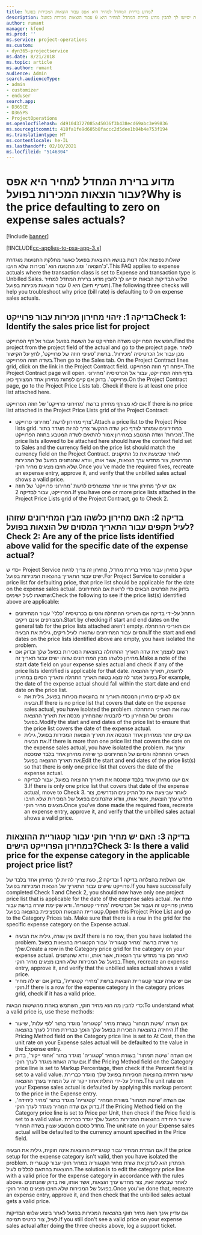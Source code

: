 ```yaml
---
title: מדוע ברירת המחדל למחיר היא אפס עבור הוצאות המכירות בפועל?
description: שלוש הבדיקות הבאות יסייעו לך להבין מדוע ברירת המחדל למחיר היא 0 עבור הוצאות מכירות בפועל.
author: rumant
manager: kfend
ms.prod: ''
ms.service: project-operations
ms.custom:
- dyn365-projectservice
ms.date: 8/21/2018
ms.topic: article
ms.author: rumant
audience: Admin
search.audienceType:
- admin
- customizer
- enduser
search.app:
- D365CE
- D365PS
- ProjectOperations
ms.openlocfilehash: d4910d3727085a45036f3b438ecd69abc3e99836
ms.sourcegitcommit: 418fa1fe9d605b8faccc2d5dee1b04b4e753f194
ms.translationtype: HT
ms.contentlocale: he-IL
ms.lasthandoff: 02/10/2021
ms.locfileid: "5146304"
---
```

# <a name="why-is-the-price-defaulting-to-zero-on-expense-sales-actuals"></a><span data-ttu-id="fb7c2-103">מדוע ברירת המחדל למחיר היא אפס עבור הוצאות המכירות בפועל?</span><span class="sxs-lookup"><span data-stu-id="fb7c2-103">Why is the price defaulting to zero on expense sales actuals?</span></span>

[!include [banner](../includes/psa-now-project-operations.md)]

[!INCLUDE[cc-applies-to-psa-app-3.x](../includes/cc-applies-to-psa-app-3x.md)]

<span data-ttu-id="fb7c2-104">שאלות נפוצות אלה דנות בנושא ההוצאות בפועל כאשר מחלקת התנועות מוגדרת כ'הוצאה' וסוג התנועה הוא '‏‫מכירות שלא חויבו‬'.</span><span class="sxs-lookup"><span data-stu-id="fb7c2-104">This FAQ applies to expense actuals where the transaction class is set to Expense and transaction type is Unbilled Sales.</span></span> <span data-ttu-id="fb7c2-105">שלוש הבדיקות הבאות יסייעו לך להבין מדוע ברירת המחדל למחיר (‏‫תעריף חיוב‬) היא 0 עבור הוצאות מכירות בפועל.</span><span class="sxs-lookup"><span data-stu-id="fb7c2-105">The following three checks will help you troubleshoot why price (bill rate) is defaulting to 0 on expense sales actuals.</span></span>

## <a name="check-1-identify-the-sales-price-list-for-project"></a><span data-ttu-id="fb7c2-106">בדיקה 1: זיהוי מחירון מכירות עבור פרוייקט</span><span class="sxs-lookup"><span data-stu-id="fb7c2-106">Check 1: Identify the sales price list for project</span></span>

<span data-ttu-id="fb7c2-107">חפש את הפרוייקט משדה הפרוייקט של השעות בפועל ועבור אל דף הפרוייקט.</span><span class="sxs-lookup"><span data-stu-id="fb7c2-107">Find the project from the project field of the actual and go to the project page.</span></span> <span data-ttu-id="fb7c2-108">לאחר מכן עבור אל הכרטיסיה 'מכירות'. ברשת 'סעיפי חוזה של פרוייקט', לחץ על הקישור בשדה חוזה הפרוייקט.</span><span class="sxs-lookup"><span data-stu-id="fb7c2-108">Then go to the Sales tab. On the Project Contract lines grid, click on the link in the Project Contract field.</span></span> <span data-ttu-id="fb7c2-109">ייפתח דף חוזה הפרוייקט.</span><span class="sxs-lookup"><span data-stu-id="fb7c2-109">The Project Contract page will open.</span></span> <span data-ttu-id="fb7c2-110">בדף חוזה הפרוייקט, עבור אל הכרטיסיה 'מחירוני פרוייקט'. בדוק אם קיים לפחות מחירון אחד המצורף כאן.</span><span class="sxs-lookup"><span data-stu-id="fb7c2-110">On the Project Contract page, go to the Project Price Lists tab. Check if there is at least one price list attached here.</span></span>

<span data-ttu-id="fb7c2-111">אם לא מצורף מחירון ברשת 'מחירוני פרוייקט' של חוזה הפרוייקט:</span><span class="sxs-lookup"><span data-stu-id="fb7c2-111">If there is no price list attached in the Project Price Lists grid of the Project Contract:</span></span>

- <span data-ttu-id="fb7c2-112">צרף מחירון לרשת 'מחירוני פרוייקט'.</span><span class="sxs-lookup"><span data-stu-id="fb7c2-112">Attach a price list to the Project Price lists grid.</span></span> <span data-ttu-id="fb7c2-113">במחירונים שמותר לצרף כאן שדה ההקשר צריך להיות מוגדר בתור 'מכירות' ושדה המטבע במחירון אמור להתאים לשדה המטבע בחוזה הפרוייקט.</span><span class="sxs-lookup"><span data-stu-id="fb7c2-113">The price lists allowed to be attached here should have the context field set to Sales and the currency field on the price list should match the currency field on the Project Contract.</span></span> <span data-ttu-id="fb7c2-114">לאחר שביצעת את כל התיקונים הנדרשים, צור מחדש ערך הוצאות, אשר אותו, ווודא שהנתונים בפועל של המכירות שלא חויבו מציגים מחיר חוקי.</span><span class="sxs-lookup"><span data-stu-id="fb7c2-114">Once you’ve made the required fixes, recreate an expense entry, approve it, and verify that the unbilled sales actual shows a valid price.</span></span>
- <span data-ttu-id="fb7c2-115">אם יש לך מחירון אחד או יותר שמצורפים לרשת 'מחירוני פרוייקט' של חוזה הפרוייקט, עבור לבדיקה 2.</span><span class="sxs-lookup"><span data-stu-id="fb7c2-115">If you have one or more price lists attached in the Project Price Lists grid of the Project Contract, go to Check 2.</span></span>

## <a name="check-2-are-any-of-the-price-lists-identified-above-valid-for-the-specific-date-of-the-expense-actual"></a><span data-ttu-id="fb7c2-116">בדיקה 2: האם מחירון כלשהו מבין המחירונים שזוהו לעיל תקפים עבור התאריך המסוים של הוצאות בפועל?</span><span class="sxs-lookup"><span data-stu-id="fb7c2-116">Check 2: Are any of the price lists identified above valid for the specific date of the expense actual?</span></span>

<span data-ttu-id="fb7c2-117">כדי ש- Project Service ישקול מחירון עבור מחיר ברירת מחדל, מחירון זה צריך להיות ישים עבור התאריך בהוצאות המכירות בפועל.</span><span class="sxs-lookup"><span data-stu-id="fb7c2-117">For Project Service to consider a price list for defaulting price, that price list should be applicable for the date on the expense sales actual.</span></span> <span data-ttu-id="fb7c2-118">בדוק את הפרטים הבאים כדי לראות אם המחירונים שתוארו לעיל ישימים:</span><span class="sxs-lookup"><span data-stu-id="fb7c2-118">Check the following to see if the price list(s) identified above are applicable:</span></span>

- <span data-ttu-id="fb7c2-119">התחל על-ידי בדיקה אם תאריכי ההתחלה והסיום בכרטיסיה 'כללי' עבור המחירונים המצורפים אינם ריקים.</span><span class="sxs-lookup"><span data-stu-id="fb7c2-119">Start by checking if start and end dates on the general tab for the price lists attached aren’t empty.</span></span> <span data-ttu-id="fb7c2-120">אם תאריכי ההתחלה והסיום עבור המחירונים שתוארו לעיל ריקים, גילית את הבעיה.</span><span class="sxs-lookup"><span data-stu-id="fb7c2-120">If the start and end dates on the price lists identified above are empty, you have isolated the problem.</span></span> 
- <span data-ttu-id="fb7c2-121">רשום לעצמך את שדה תאריך ההתחלה בהוצאות המכירות בפועל שלך ובדוק אם מחירון כלשהו מבין המחירונים שזוהו ישים עבור תאריך זה.</span><span class="sxs-lookup"><span data-stu-id="fb7c2-121">Make a note of the start date field on your expense sales actual and check if any of the price lists identified is applicable for that date.</span></span> <span data-ttu-id="fb7c2-122">לדוגמה, תאריך ההוצאה בפועל אמור להימצא בטווח תאריך התחלה ותאריך הסיום במחירון.</span><span class="sxs-lookup"><span data-stu-id="fb7c2-122">For example, the date of the expense actual should fall within the start date and end date on the price list.</span></span> 
    - <span data-ttu-id="fb7c2-123">אם לא קיים מחירון המכסה תאריך זה בהוצאות מכירות בפועל, גילית את הבעיה.</span><span class="sxs-lookup"><span data-stu-id="fb7c2-123">If there is no price list that covers that date on the expense sales actual, you have isolated the problem.</span></span> <span data-ttu-id="fb7c2-124">שנה את תאריכי ההתחלה והסיום של המחירון כדי להבטיח שהמחירון מכסה את תאריך ההוצאה בפועל.</span><span class="sxs-lookup"><span data-stu-id="fb7c2-124">Modify the start and end dates of the price list to ensure that the price list covers the date of the expense actual.</span></span> 
    - <span data-ttu-id="fb7c2-125">אם קיים יותר ממחירון אחד המכסה את תאריך הוצאות המכירות בפועל, גילית את הבעיה.</span><span class="sxs-lookup"><span data-stu-id="fb7c2-125">If there is more than one price list that covers the date on the expense sales actual, you have isolated the problem.</span></span> <span data-ttu-id="fb7c2-126">ערוך את תאריכי ההתחלה והסיום של המחירונים כך שיהיה מחירון אחד בלבד שמכסה את תאריך ההוצאה בפועל.</span><span class="sxs-lookup"><span data-stu-id="fb7c2-126">Edit the start and end dates of the price list(s) so that there is only one price list that covers the date of the expense actual.</span></span> 
    - <span data-ttu-id="fb7c2-127">אם ישנו מחירון אחד בלבד שמכסה את תאריך ההוצאה בפועל, עבור לבדיקה 3.</span><span class="sxs-lookup"><span data-stu-id="fb7c2-127">If there is only one price list that covers that date of the expense actual, move to Check 3.</span></span>
<span data-ttu-id="fb7c2-128">לאחר שביצעת את כל התיקונים הנדרשים, צור מחדש ערך הוצאות, אשר אותו, ווודא שהנתונים בפועל של המכירות שלא חויבו מציגים מחיר חוקי.</span><span class="sxs-lookup"><span data-stu-id="fb7c2-128">Once you’ve done made the required fixes, recreate an expense entry, approve it, and verify that the unbilled sales actual shows a valid price.</span></span>

## <a name="check-3-is-there-a-valid-price-for-the-expense-category-in-the-applicable-project-price-list"></a><span data-ttu-id="fb7c2-129">בדיקה 3: האם יש מחיר חוקי עבור קטגוריית ההוצאות במחירון הפרוייקט הישים?</span><span class="sxs-lookup"><span data-stu-id="fb7c2-129">Check 3: Is there a valid price for the expense category in the applicable project price list?</span></span> 

<span data-ttu-id="fb7c2-130">אם השלמת בהצלחה בדיקה 1 ובדיקה 2, כעת צריך להיות לך מחירון אחד בלבד של פרוייקט שישים עבור התאריך של הוצאות המכירות בפועל.</span><span class="sxs-lookup"><span data-stu-id="fb7c2-130">If you have successfully completed Check 1 and Check 2, you should now have only one project price list that is applicable for the date of the expense sales actual.</span></span> <span data-ttu-id="fb7c2-131">פתח את מחירון פרוייקט זה ועבור אל הכרטיסיה 'מחירי קטגוריה'. ודא שקיימת שורה ברשת עבור קטגוריית ההוצאות הספציפית בהוצאה בפועל.</span><span class="sxs-lookup"><span data-stu-id="fb7c2-131">Open this Project Price List and go to the Category Prices tab. Make sure that there is a row in the grid for the specific expense category on the Expense actual.</span></span>
 
- <span data-ttu-id="fb7c2-132">אם אין שורה, גילית את הבעיה.</span><span class="sxs-lookup"><span data-stu-id="fb7c2-132">If there is no row, then you have isolated the problem.</span></span> <span data-ttu-id="fb7c2-133">צור שורה ברשת 'מחיר קטגוריה' עבור הקטגוריה בהוצאות בפועל שלך.</span><span class="sxs-lookup"><span data-stu-id="fb7c2-133">Create a row in the Category price grid for the category on your expense actual.</span></span> <span data-ttu-id="fb7c2-134">לאחר מכן צור מחדש ערך הוצאות, אשר אותו, ווודא שהנתונים בפועל של המכירות שלא חויבו מציגים מחיר חוקי.</span><span class="sxs-lookup"><span data-stu-id="fb7c2-134">Then, recreate an expense entry, approve it, and verify that the unbilled sales actual shows a valid price.</span></span> 
- <span data-ttu-id="fb7c2-135">אם יש שורה עבור קטגוריית הוצאות ברשת 'מחירי קטגוריה', בדוק אם יש לה מחיר חוקי.</span><span class="sxs-lookup"><span data-stu-id="fb7c2-135">If there is a row for the expense category in the category prices grid, check if it has a valid price.</span></span>

<span data-ttu-id="fb7c2-136">כדי להבין מה הוא מחיר חוקי, השתמש באחת מהשיטות הבאות:</span><span class="sxs-lookup"><span data-stu-id="fb7c2-136">To understand what a valid price is, use these methods:</span></span>

- <span data-ttu-id="fb7c2-137">אם השדה 'שיטת תמחור' בשורת מחיר 'קטגוריה' מוגדר בתור 'לפי עלות', שיעור היחידה בהוצאות המכירות בפועל שלך הופך כברירת מחדל לערך בהוצאה.</span><span class="sxs-lookup"><span data-stu-id="fb7c2-137">If the Pricing Method field on the Category price line is set to At Cost, then the unit rate on your Expense sales actual will be defaulted to the value in the Expense entry.</span></span>
- <span data-ttu-id="fb7c2-138">אם השדה 'שיטת תמחור' בשורת המחיר 'קטגוריה' מוגדר בתור 'אחוזי ייקור', בדוק אם שדה האחוז מוגדר לערך חוקי.</span><span class="sxs-lookup"><span data-stu-id="fb7c2-138">If the Pricing Method field on the Category price line is set to Markup Percentage, then check if the Percent field is set to a valid value.</span></span> <span data-ttu-id="fb7c2-139">שיעור היחידה בהוצאות המכירות בפועל שלך מוגדר כברירת מחדל על-ידי החלת אחוז ייקור זה על המחיר בערך ההוצאה.</span><span class="sxs-lookup"><span data-stu-id="fb7c2-139">The unit rate on your Expense sales actual is defaulted by applying this markup percent to the price in the Expense entry.</span></span>
- <span data-ttu-id="fb7c2-140">אם השדה 'שיטת תמחור' בשורת המחיר 'קטגוריה' מוגדר בתור '‏‫מחיר ליחידה‬', בדוק אם שדה המחיר מוגדר לערך חוקי.</span><span class="sxs-lookup"><span data-stu-id="fb7c2-140">If the Pricing Method field on the Category price line is set to Price per Unit, then check if the Price field is set to a valid value.</span></span> <span data-ttu-id="fb7c2-141">שיעור היחידה בהוצאות המכירות בפועל שלך יוגדר כברירת מחדל כסכום המטבע שצוין בשדה המחיר.</span><span class="sxs-lookup"><span data-stu-id="fb7c2-141">The unit rate on your Expense sales actual will be defaulted to the currency amount specified in the Price field.</span></span>

<span data-ttu-id="fb7c2-142">אם הגדרת המחיר עבור קטגוריית ההוצאות אינה חוקית, גילית את הבעיה.</span><span class="sxs-lookup"><span data-stu-id="fb7c2-142">If the price setup for the expense category isn't valid, then you have isolated the problem.</span></span> <span data-ttu-id="fb7c2-143">הפתרון הוא לעדכן את שורת מחיר הקטגוריה במחיר חוקי עבור קטגוריית ההוצאות בהתאם לכללים לעיל.</span><span class="sxs-lookup"><span data-stu-id="fb7c2-143">The solution is to edit the category price line with a valid price for the expense category in accordance with the rules above.</span></span> <span data-ttu-id="fb7c2-144">לאחר שביצעת זאת, צור מחדש ערך הוצאות, אשר אותו, ואז בדוק שהנתונים בפועל של המכירות שלא חויבו מציגים מחיר חוקי.</span><span class="sxs-lookup"><span data-stu-id="fb7c2-144">Once you’ve done that, recreate an expense entry, approve it, and then check that the unbilled sales actual gets a valid price.</span></span>

<span data-ttu-id="fb7c2-145">אם עדיין אינך רואה מחיר חוקי בהוצאות המכירות בפועל לאחר ביצוע שלוש הבדיקות לעיל, צור כרטיס תמיכה.</span><span class="sxs-lookup"><span data-stu-id="fb7c2-145">If you still don't see a valid price on your expense sales actual after doing the three checks above, log a support ticket.</span></span>


